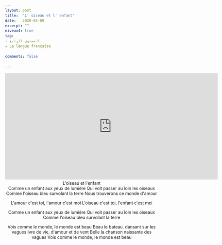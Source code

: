 ```yaml
---
layout: post
title:  "L' oiseau et l' enfant"
date:   2020-05-09
excerpt: ""
niveau4: true
tag:
- المستوى الرابع 
- La langue française

comments: false

---
```


<center>
		   <img style="display: none;" src="/assets/img/thumbnails/chanson7-SanabilMedia.com.jpg" alt="" width="1" height="1">
<iframe width="700px" height="350px" src="https://www.youtube.com/embed/DQH1HlQeHdo?rel=0&controls=1&showinfo=0&modestbranding=1&enablejsapi=1" allowfullscreen frameborder="0" ></iframe>
<br>
L'oiseau et l'enfant
  <br>
Comme un enfant aux yeux de lumière
Qui voit passer au loin les oiseaux
Comme l'oiseau bleu survolant la terre
Nous trouverons ce monde d'amour

L'amour c'est toi, l'amour c'est moi
L'oiseau c'est toi, l'enfant c'est moi

Comme un enfant aux yeux de lumière
Qui voit passer au loin les oiseaux
Comme l'oiseau bleu survolant la terre

Vois comme le monde, le monde est beau
Beau le bateau, dansant sur les vagues
Ivre de vie, d'amour et de vent
Belle la chanson naissante des vagues
Vois comme le monde, le monde est beau
  
<br>	

</center>
